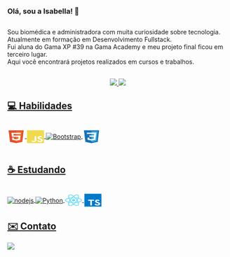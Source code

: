 ### Olá, sou a Isabella! 👋
##

<div align="align">
  Sou biomédica e administradora com muita curiosidade sobre tecnologia. Atualmente em formação em Desenvolvimento Fullstack. <br>
  Fui aluna do Gama XP #39 na Gama Academy e meu projeto final ficou em terceiro lugar.<br>
  Aqui você encontrará projetos realizados em cursos e trabalhos.
</div>
  
##
  
<div align="center">
  <a href="https://github.com/isacammerer">
  <img height="140em" src="https://github-readme-stats.vercel.app/api?username=isacammerer&show_icons=true&theme=synthwave&include_all_commits=true&count_private=true"/>
  <img height="140em" src="https://github-readme-stats.vercel.app/api/top-langs/?username=isacammerer&layout=compact&langs_count=7&theme=synthwave"/>  
    
</div>

## 💻 Habilidades
  
<div style="display: inline_block"><br>
  <img align="center" alt="HTML" height="30" width="40" src="https://raw.githubusercontent.com/devicons/devicon/master/icons/html5/html5-original.svg"/>
  <img align="center" alt="Js" height="30" width="40" src="https://raw.githubusercontent.com/devicons/devicon/master/icons/javascript/javascript-plain.svg"/>
  <img align="center" alt="Bootstrap" height="30" width="40" src="https://cdn.jsdelivr.net/gh/devicons/devicon/icons/bootstrap/bootstrap-original.svg"/>
  <img align="center" alt="CSS" height="30" width="40" src="https://raw.githubusercontent.com/devicons/devicon/master/icons/css3/css3-original.svg"/> 
</div>
  
<br>

## ☕ Estudando
 <div style="display: inline_block"><br>
  <img align="center" alt="nodejs" height="30" width="40" src="https://cdn.jsdelivr.net/gh/devicons/devicon/icons/nodejs/nodejs-plain-wordmark.svg"/>
  <img align="center" alt="Python" height="30" width="40" src="https://cdn.jsdelivr.net/gh/devicons/devicon/icons/python/python-original.svg"/>
  <img align="center" alt="React" height="30" width="40" src="https://raw.githubusercontent.com/devicons/devicon/master/icons/react/react-original.svg"/>
   <img align="center" alt="Ts" height="30" width="40" src="https://raw.githubusercontent.com/devicons/devicon/master/icons/typescript/typescript-plain.svg"/>
 </div>
  
## ✉️ Contato
 <div>
   <a href="https://www.linkedin.com/in/isabella-ambros-cammerer-912880160/" target="_blank"><img src="https://img.shields.io/badge/-LinkedIn-%230077B5?style=for-the-badge&logo=linkedin&logoColor=white" target="_blank"></a> 
 </div>
  
  
